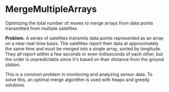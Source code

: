 MergeMultipleArrays
===================

Optimizing the total number of moves to merge arrays from data points transmitted from multiple satellites

**Problem.** A series of satellites transmits data points represented as an array on a near-real-time basis. The satellites report their data at approximately the same time and must be merged into a single array, sorted by longitude. They all report within a few seconds or even milliseconds of each other, but the order is unpredictable since it's based on their distance from the ground station. 

This is a common problem in monitoring and analyzing sensor data. To solve this, an optimal merge algorithm is used with heaps and greedy solutions.
